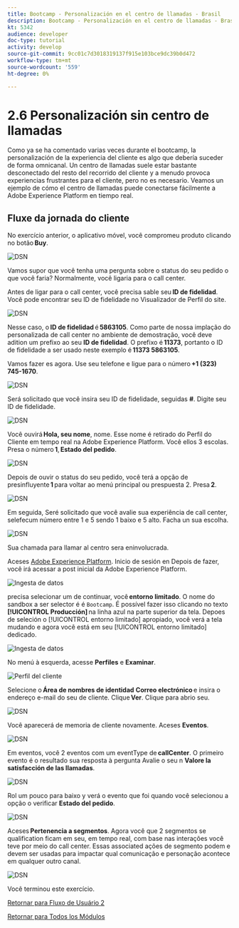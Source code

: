 ```yaml
---
title: Bootcamp - Personalización en el centro de llamadas - Brasil
description: Bootcamp - Personalización en el centro de llamadas - Brasil
kt: 5342
audience: developer
doc-type: tutorial
activity: develop
source-git-commit: 9cc01c7d3018319137f915e103bce9dc39b0d472
workflow-type: tm+mt
source-wordcount: '559'
ht-degree: 0%

---
```


# 2.6 Personalización sin centro de llamadas

Como ya se ha comentado varias veces durante el bootcamp, la personalización de la experiencia del cliente es algo que debería suceder de forma omnicanal. Un centro de llamadas suele estar bastante desconectado del resto del recorrido del cliente y a menudo provoca experiencias frustrantes para el cliente, pero no es necesario. Veamos un ejemplo de cómo el centro de llamadas puede conectarse fácilmente a Adobe Experience Platform en tiempo real.

## Fluxe da jornada do cliente

No exercício anterior, o aplicativo móvel, você compromeu produto clicando no botão **Buy**.

![DSN](./images/app20.png)

Vamos supor que você tenha uma pergunta sobre o status do seu pedido o que você faria? Normalmente, você ligaria para o call center.

Antes de ligar para o call center, você precisa sable seu **ID de fidelidad**. Você pode encontrar seu ID de fidelidade no Visualizador de Perfil do site.

![DSN](./images/cc1.png)

Nesse caso, o **ID de fidelidad** é **5863105**. Como parte de nossa implação do personalizada de call center no ambiente de demostração, você deve adition um prefixo ao seu **ID de fidelidad**. O prefixo é **11373**, portanto o ID de fidelidade a ser usado neste exemplo é **11373 5863105**.

Vamos fazer es agora. Use seu telefone e ligue para o número **+1 (323) 745-1670**.

![DSN](./images/cc2.png)

Será solicitado que você insira seu ID de fidelidade, seguidas **#**. Digite seu ID de fidelidade.

![DSN](./images/cc3.png)

Você ouvirá **Hola, seu nome**, nome. Esse nome é retirado do Perfil do Cliente em tempo real na Adobe Experience Platform. Você ellos 3 escolas. Presa o número **1**, **Estado del pedido**.

![DSN](./images/cc4.png)

Depois de ouvir o status do seu pedido, você terá a opção de presinfluyente **1** para voltar ao menú principal ou prespuesta 2. Presa **2**.

![DSN](./images/cc5.png)

Em seguida, Seré solicitado que você avalie sua experiência de call center, selefecum número entre 1 e 5 sendo 1 baixo e 5 alto. Facha un sua escolha.

![DSN](./images/cc6.png)

Sua chamada para llamar al centro sera eninvolucrada.

Aceses [Adobe Experience Platform](https://experience.adobe.com/platform). Inicio de sesión en Depois de fazer, você irá acessar a post inicial da Adobe Experience Platform.

![Ingesta de datos](./images/home.png)

precisa selecionar um de continuar, você **entorno limitado**. O nome do sandbox a ser selector é é ``Bootcamp``. É possível fazer isso clicando no texto **[!UICONTROL Producción]** na linha azul na parte superior da tela. Depoes de seleción o [!UICONTROL entorno limitado] apropiado, você verá a tela mudando e agora você está em seu [!UICONTROL entorno limitado] dedicado.

![Ingesta de datos](./images/sb1.png)

No menú à esquerda, acesse **Perfiles** e **Examinar**.

![Perfil del cliente](./images/homemenu.png)

Selecione o **Área de nombres de identidad** **Correo electrónico** e insira o endereço e-mail do seu de cliente. Clique **Ver**. Clique para abrio seu.

![DSN](./images/cc7.png)

Você aparecerá de memoria de cliente novamente. Aceses **Eventos**.

![DSN](./images/cc8.png)

Em eventos, você 2 eventos com um eventType de **callCenter**. O primeiro evento é o resultado sua resposta à pergunta Avalie o seu n **Valore la satisfacción de las llamadas**.

![DSN](./images/cc9.png)

Rol um pouco para baixo y verá o evento que foi quando você selecionou a opção o verificar **Estado del pedido**.

![DSN](./images/cc10.png)

Aceses **Pertenencia a segmentos**. Agora você que 2 segmentos se qualification ficam em seu, em tempo real, com base nas interações você teve por meio do call center. Essas associated ações de segmento podem e devem ser usadas para impactar qual comunicação e personação acontece em qualquer outro canal.

![DSN](./images/cc11.png)

Você terminou este exercício.

[Retornar para Fluxo de Usuário 2](./uc2.md)

[Retornar para Todos los Módulos](../../overview.md)
